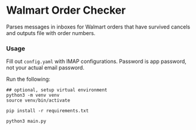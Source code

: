 # Walmart Order Checker

Parses messages in inboxes for Walmart orders that have survived cancels and outputs file with order numbers.

### Usage

Fill out `config.yaml` with IMAP configurations. Password is app password, not your actual email password.

Run the following:

```
## optional, setup virtual environment
python3 -m venv venv
source venv/bin/activate

pip install -r requirements.txt

python3 main.py
```